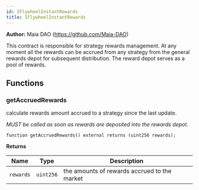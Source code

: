 ```yaml
---
id: IFlywheelInstantRewards
title: IFlywheelInstantRewards
---
```


**Author:**
Maia DAO (https://github.com/Maia-DAO)

This contract is responsible for strategy rewards management.
At any moment all the rewards can be accrued from any strategy
from the general rewards depot for subsequent distribution.
The reward depot serves as a pool of rewards.


## Functions
### getAccruedRewards

calculate rewards amount accrued to a strategy since the last update.

*MUST be called as soon as rewards are deposited into the rewards depot.*


```solidity
function getAccruedRewards() external returns (uint256 rewards);
```
**Returns**

|Name|Type|Description|
|----|----|-----------|
|`rewards`|`uint256`|the amounts of rewards accrued to the market|


